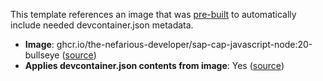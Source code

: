This template references an image that was [pre-built](https://containers.dev/implementors/reference/#prebuilding) to automatically include needed devcontainer.json metadata.

* **Image**: ghcr.io/the-nefarious-developer/sap-cap-javascript-node:20-bullseye ([source](https://github.com/The-Nefarious-Developer/devcontainer-images))
* **Applies devcontainer.json contents from image**: Yes ([source](https://github.com/The-Nefarious-Developer/devcontainer-images/blob/main/src/sap-cap-javascript-node/.devcontainer/devcontainer.json))